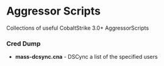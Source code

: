 # Aggressor Scripts

Collections of useful CobaltStrike 3.0+ AggressorScripts

### Cred Dump
* <b>mass-dcsync.cna</b> - DSCync a list of the specified users
